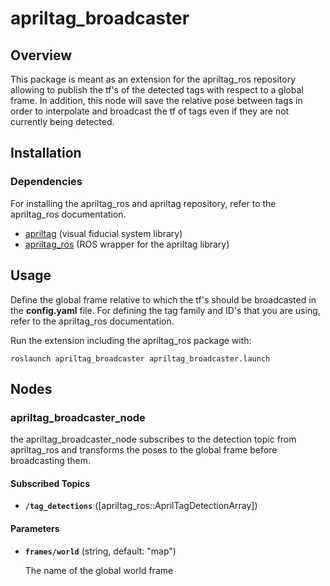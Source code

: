 # apriltag_broadcaster

## Overview

This package is meant as an extension for the apriltag_ros repository allowing to publish the tf's of the detected tags with respect to a global frame. In addition, this node will save the relative pose between tags in order to interpolate and broadcast the tf of tags even if they are not currently being detected. 

## Installation

### Dependencies

For installing the apriltag_ros and apriltag repository, refer to the apriltag_ros documentation.

- [apriltag](https://github.com/AprilRobotics/apriltag) (visual fiducial system library)
- [apriltag_ros](https://github.com/AprilRobotics/apriltag_ros) (ROS wrapper for the apriltag library)

## Usage

Define the global frame relative to which the tf's should be broadcasted in the **config.yaml** file. For defining the tag family and ID's that you are using, refer to the apriltag_ros documentation. 

Run the extension including the apriltag_ros package with:

	roslaunch apriltag_broadcaster apriltag_broadcaster.launch

## Nodes

### apriltag_broadcaster_node

the apriltag_broadcaster_node subscribes to the detection topic from apriltag_ros and transforms the poses to the global frame before broadcasting them. 

#### Subscribed Topics

* **`/tag_detections`** ([apriltag_ros::AprilTagDetectionArray])

#### Parameters

* **`frames/world`** (string, default: "map")

	The name of the global world frame

